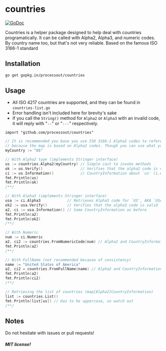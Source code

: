 # countries

[![GoDoc](https://godoc.org/github.com/ProcessOut/countries?status.svg)](https://godoc.org/github.com/ProcessOut/countries)

Countries is a helper package designed to help deal with countries programatically.
It can be called with Alpha2, Alpha3, and numeric codes. By country name too, but that's
not very reliable. Based on the famous ISO 3166-1 standard

## Installation

```bash
go get gopkg.in/processout/countries
```

## Usage

- All ISO 4217 countries are supported, and they can be found in `countries-list.go`
- Error handling isn't included here for brevity's sake
- If you call the `String()` method for `Alpha2` or `Alpha3` with an invalid code, it will reply with "`--`" or "`---`" respectively.

`import "github.com/processout/countries"`

```go
// It is recommended you base you use ISO 3166-1 Alpha2 codes to reference countries,
// because the map is based on Alpha2 codes. Though you can use what you want.
myCountry := "US"

// With Alpha2 type (implements Stringer interface)
us := countries.Alpha2(myCountry) // Simple cast to invoke methods
ok := us.Verify()                 // Verifies that the alpha2 code is valid
ci := us.Information()            // CountryInformation about `us' (i.e. Alpha3, Numeric, FullName)
fmt.Println(us)
fmt.Println(ok)
/**/

// With Alpha3 (implements Stringer interface)
usa := ci.Alpha3            // Retrieves Alpha3 code for `US', AKA `USA'
ok2 := usa.Verify()         // Verifies that the alpha3 code is valid
a2, ci := usa.Information() // Same CountryInformation as before
fmt.Println(a2)
fmt.Println(ok2)
/**/

// With Numeric
num := ci.Numeric
a2, ci2 := countries.FromNumericCode(num) // Alpha2 and CountryInformation from USA numeric
fmt.Println(a2)
/**/

// With FullName (not recommended because of consistency)
name := "United States of America"
a2, ci2 = countries.FromFullName(name) // Alpha2 and CountryInformation from USA full name
fmt.Println(a2)
fmt.Println(ci2)
/**/

// Retrieving the list of countries (map[Alpha2]CountryInformation)
list := countries.List()
fmt.Println(list[us]) // Has to be uppercase, so watch out
/**/
```

## Notes

 Do not hesitate with issues or pull requests!

##### MIT license!
